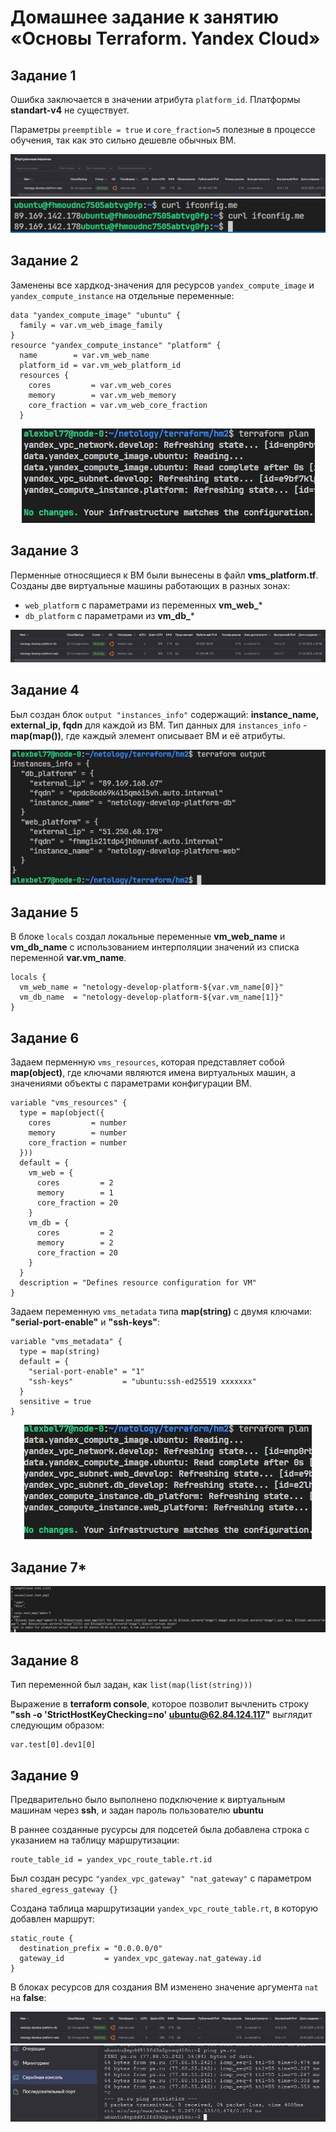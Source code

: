 # Домашнее задание к занятию «Основы Terraform. Yandex Cloud»

## Задание 1

Ошибка заключается в значении атрибута `platform_id`. Платформы **standart-v4** не существует.

Параметры `preemptible = true` и `core_fraction=5` полезные в процессе обучения, так как это сильно дешевле обычных ВМ.

<center>
  <img src="img/ya-cloud-t1.JPG">
</center>

<center>
  <img src="img/ssh-vm-t1.JPG">
</center>

## Задание 2 

Заменены все хардкод-значения для ресурсов `yandex_compute_image` и `yandex_compute_instance` на отдельные переменные:

```hcl
data "yandex_compute_image" "ubuntu" {
  family = var.vm_web_image_family
}
resource "yandex_compute_instance" "platform" {
  name        = var.vm_web_name
  platform_id = var.vm_web_platform_id
  resources {
    cores         = var.vm_web_cores
    memory        = var.vm_web_memory
    core_fraction = var.vm_web_core_fraction
  }
```

<center>
  <img src="img/terraform-plan-t2.JPG">
</center>

## Задание 3 

Перменные относящиеся к ВМ были вынесены в файл **vms_platform.tf**.
Созданы две виртуальные машины работающих в разных зонах:

- `web_platform` с параметрами из переменных **vm_web_***
- `db_platform` с параметрами из **vm_db_***

<center>
  <img src="img/yc-t3.JPG">
</center>

## Задание 4 

Был создан блок `output "instances_info"` содержащий: **instance_name, external_ip, fqdn** для каждой из ВМ.
Тип данных для `instances_info` - **map(map())**, где каждый элемент описывает ВМ и её атрибуты.

<center>
  <img src="img/terraform-out-t4.JPG">
</center>

## Задание 5

В блоке `locals` создал локальные переменные **vm_web_name** и **vm_db_name** с использованием интерполяции значений из списка переменной **var.vm_name**.

```hcl
locals {
  vm_web_name = "netology-develop-platform-${var.vm_name[0]}"
  vm_db_name  = "netology-develop-platform-${var.vm_name[1]}"
}
```

## Задание 6

Задаем перменную `vms_resources`, которая представляет собой **map(object)**, где ключами являются имена виртуальных машин, а значениями объекты с параметрами конфигурации ВМ.

```hcl
variable "vms_resources" {
  type = map(object({
    cores         = number
    memory        = number
    core_fraction = number
  }))
  default = {
    vm_web = {
      cores         = 2
      memory        = 1
      core_fraction = 20
    }
    vm_db = {
      cores         = 2
      memory        = 2
      core_fraction = 20
    }
  }
  description = "Defines resource configuration for VM"
}
```

Задаем переменную `vms_metadata` типа **map(string)** с двумя ключами: **"serial-port-enable"** и **"ssh-keys"**:

```hcl
variable "vms_metadata" {
  type = map(string)
  default = {
    "serial-port-enable" = "1"
    "ssh-keys"           = "ubuntu:ssh-ed25519 xxxxxxx"
  }
  sensitive = true
}
```

<center>
  <img src="img/ter-plan-t6.JPG">
</center>

## Задание 7*

<center>
  <img src="img/interpolation-t7.JPG">
</center>

## Задание 8

Тип переменной был задан, как `list(map(list(string)))`

Выражение в **terraform console**, которое позволит вычленить строку **"ssh -o 'StrictHostKeyChecking=no' ubuntu@62.84.124.117"** выглядит следующим образом:

```hcl
var.test[0].dev1[0]
```

## Задание 9

Предварительно было выполнено подключение к виртуальным машинам через **ssh**, и задан пароль пользователю **ubuntu**

В раннее созданные русурсы для подсетей была добавлена строка c указанием на таблицу маршрутизации:

```hcl
route_table_id = yandex_vpc_route_table.rt.id
```

Был создан ресурс `"yandex_vpc_gateway" "nat_gateway"` c параметром `shared_egress_gateway {}`

Создана таблица маршрутизации `yandex_vpc_route_table.rt`, в которую добавлен маршрут:

```hcl
static_route {
  destination_prefix = "0.0.0.0/0"
  gateway_id         = yandex_vpc_gateway.nat_gateway.id
}
```

В блоках ресурсов для создания ВМ изменено значение аргумента `nat` на **false**:

<center>
  <img src="img/nat-gateway-t9.JPG">
</center>

<center>
  <img src="img/serial-console-t9.JPG">
</center>